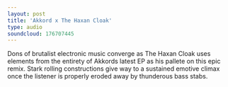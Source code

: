 ```yaml
---
layout: post
title: 'Akkord x The Haxan Cloak'
type: audio
soundcloud: 176707445
---
```


Dons of brutalist electronic music converge as The Haxan Cloak uses elements from the entirety of Akkords latest EP as his pallete on this epic remix. 
Stark rolling constructions give way to a sustained emotive climax once the listener is properly eroded away by thunderous bass stabs.
